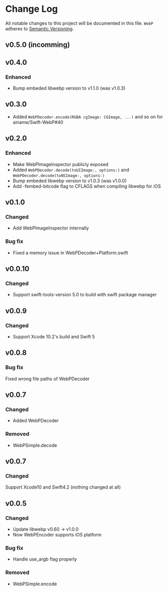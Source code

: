# Change Log

All notable changes to this project will be documented in this file.
`WebP` adheres to [Semantic Versioning](http://semver.org/).

## v0.5.0 (incomming)

## v0.4.0

### Enhanced

* Bump embeded libwebp version to v1.1.0 (was v1.0.3)

## v0.3.0

* Added `WebPDecoder.encode(RGBA cgImage: CGImage, ...)` and so on for ainame/Swift-WebP#40

## v0.2.0

### Enhanced

* Make WebPImageInspector publicly exposed
* Added `WebPDecoder.decode(toUIImage:, options:)` and `WebPDecoder.decode(toNSImage:, options:)`
* Bump embeded libwebp version to v1.0.3 (was v1.0.0)
* Add -fembed-bitcode flag to CFLAGS when compiling libwebp for iOS

## v0.1.0

### Changed

* Add WebPImageInspector internally

### Bug fix

* Fixed a memory issue in WebPDecoder+Platform.swift


## v0.0.10

### Changed

* Support swift-tools-version 5.0 to build with swift package manager

## v0.0.9

### Changed

* Support Xcode 10.2's build and Swift 5

## v0.0.8

### Bug fix

Fixed wrong file paths of WebPDecoder

## v0.0.7

### Changed

* Added WebPDecoder

### Removed

* WebPSimple.decode

## v0.0.7

### Changed

Support Xcode10 and Swift4.2 (nothing changed at all)

## v0.0.5

### Changed

* Update libwebp v0.60 -> v1.0.0
* Now WebPEncoder supports iOS platform

### Bug fix

* Handle use_argb flag properly

### Removed

* WebPSimple.encode
